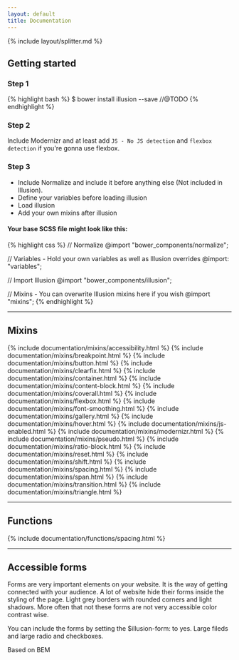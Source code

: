 ```yaml
---
layout: default
title: Documentation
---
```


{% include layout/splitter.md %}

## Getting started

### Step 1

{% highlight bash %}
$ bower install illusion --save //@TODO
{% endhighlight %}

### Step 2

Include Modernizr and at least add `JS - No JS detection` and `flexbox detection` if you're gonna use flexbox.

### Step 3

- Include Normalize and include it before anything else (Not included in Illusion).
- Define your variables before loading illusion
- Load illusion
- Add your own mixins after illusion

#### Your base SCSS file might look like this:

{% highlight css %}
// Normalize
@import "bower_components/normalize";

// Variables - Hold your own variables as well as Illusion overrides
@import: "variables";

// Import Illusion
@import "bower_components/illusion";

// Mixins - You can overwrite Illusion mixins here if you wish
@import "mixins";
{% endhighlight %}

---

## Mixins

{% include documentation/mixins/accessibility.html %}
{% include documentation/mixins/breakpoint.html %}
{% include documentation/mixins/button.html %}
{% include documentation/mixins/clearfix.html %}
{% include documentation/mixins/container.html %}
{% include documentation/mixins/content-block.html %}
{% include documentation/mixins/coverall.html %}
{% include documentation/mixins/flexbox.html %}
{% include documentation/mixins/font-smoothing.html %}
{% include documentation/mixins/gallery.html %}
{% include documentation/mixins/hover.html %}
{% include documentation/mixins/js-enabled.html %}
{% include documentation/mixins/modernizr.html %}
{% include documentation/mixins/pseudo.html %}
{% include documentation/mixins/ratio-block.html %}
{% include documentation/mixins/reset.html %}
{% include documentation/mixins/shift.html %}
{% include documentation/mixins/spacing.html %}
{% include documentation/mixins/span.html %}
{% include documentation/mixins/transition.html %}
{% include documentation/mixins/triangle.html %}

---

## Functions

{% include documentation/functions/spacing.html %}

---

## Accessible forms

Forms are very important elements on your website. It is the way of getting connected with your audience. A lot of website hide their forms inside the styling of the page. Light grey borders with rounded corners and light shadows. More often that not these forms are not very accessible color contrast wise.

You can include the forms by setting the $illusion-form: to yes. Large fileds and large radio and checkboxes.

Based on BEM
